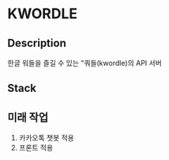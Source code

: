 # KWORDLE

## Description

한글 워들을 즐길 수 있는 "쿼들(kwordle)의 API 서버

## Stack

## 미래 작업

1. 카카오톡 챗봇 적용
2. 프론트 적용
